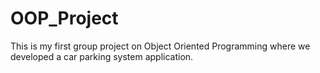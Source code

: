 # OOP_Project
This is my first group project on Object Oriented Programming where we developed a car parking system application.

